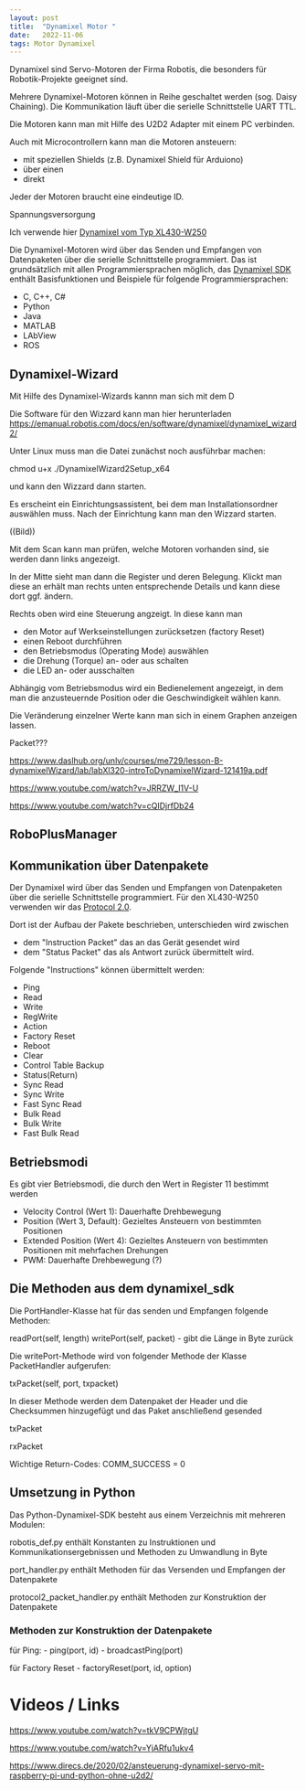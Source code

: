 ```yaml
---
layout: post
title:  "Dynamixel Motor "
date:   2022-11-06
tags: Motor Dynamixel
---
```


Dynamixel sind Servo-Motoren der Firma Robotis, die besonders für Robotik-Projekte geeignet sind.

Mehrere Dynamixel-Motoren können in Reihe geschaltet werden (sog. Daisy Chaining). Die Kommunikation läuft über die serielle Schnittstelle UART TTL.

Die Motoren kann man mit Hilfe des U2D2 Adapter mit einem PC verbinden.

Auch mit Microcontrollern kann man die Motoren ansteuern:
- mit speziellen Shields (z.B. Dynamixel Shield für Arduiono)
- über einen 
- direkt

Jeder der Motoren braucht eine eindeutige ID.

Spannungsversorgung

Ich verwende hier [Dynamixel vom Typ XL430-W250](https://emanual.robotis.com/docs/en/dxl/x/xl430-w250/)

Die Dynamixel-Motoren wird über das Senden und Empfangen von Datenpaketen über die serielle Schnittstelle programmiert. Das ist grundsätzlich mit allen Programmiersprachen möglich, das [Dynamixel SDK](https://emanual.robotis.com/docs/en/software/dynamixel/dynamixel_sdk/overview/) enthält Basisfunktionen und Beispiele für folgende Programmiersprachen:
* C, C++, C#
* Python
* Java
* MATLAB
* LAbView
* ROS




## Dynamixel-Wizard

Mit Hilfe des Dynamixel-Wizards kannn man sich mit dem D

Die Software für den Wizzard kann man hier herunterladen
https://emanual.robotis.com/docs/en/software/dynamixel/dynamixel_wizard2/

Unter Linux muss man die Datei zunächst noch ausführbar machen:

chmod u+x ./DynamixelWizard2Setup_x64

und kann den Wizzard dann starten.

Es erscheint ein Einrichtungsassistent, bei dem man Installationsordner auswählen muss. Nach der Einrichtung kann man den Wizzard starten.

((Bild))

Mit dem Scan kann man prüfen, welche Motoren vorhanden sind, sie werden dann links angezeigt.

In der Mitte sieht man dann die Register und deren Belegung.  Klickt man diese an erhält man rechts unten entsprechende Details und kann diese dort ggf. ändern.

Rechts oben wird eine Steuerung angzeigt. In diese kann man
* den Motor auf Werkseinstellungen zurücksetzen (factory Reset)
* einen Reboot durchführen
* den Betriebsmodus (Operating Mode) auswählen
* die Drehung (Torque) an- oder aus schalten
* die LED an- oder ausschalten

Abhängig vom Betriebsmodus wird ein Bedienelement angezeigt, in dem man die anzusteuernde Position oder die Geschwindigkeit wählen kann.

Die Veränderung einzelner Werte kann man sich in einem Graphen anzeigen lassen.

Packet???


https://www.daslhub.org/unlv/courses/me729/lesson-B-dynamixelWizard/lab/labXl320-introToDynamixelWizard-121419a.pdf

https://www.youtube.com/watch?v=JRRZW_l1V-U

https://www.youtube.com/watch?v=cQIDjrfDb24

## RoboPlusManager


## Kommunikation über Datenpakete

Der Dynamixel wird über das Senden und Empfangen von Datenpaketen über die serielle Schnittstelle programmiert. Für den XL430-W250 verwenden wir das [Protocol 2.0](https://emanual.robotis.com/docs/en/dxl/protocol2/).

Dort ist der Aufbau der Pakete beschrieben, unterschieden wird zwischen
* dem "Instruction Packet" das an das Gerät gesendet wird
* dem "Status Packet" das als Antwort zurück übermittelt wird.

Folgende "Instructions" können übermittelt werden:
* Ping
* Read
* Write
* RegWrite
* Action
* Factory Reset
* Reboot
* Clear
* Control Table Backup
* Status(Return)
* Sync Read
* Sync Write
* Fast Sync Read
* Bulk Read
* Bulk Write
* Fast Bulk Read


## Betriebsmodi


Es gibt vier Betriebsmodi, die durch den Wert in Register 11 bestimmt werden
* Velocity Control (Wert 1): Dauerhafte Drehbewegung
* Position (Wert 3, Default): Gezieltes Ansteuern von bestimmten Positionen
* Extended Position (Wert 4): Gezieltes Ansteuern von bestimmten Positionen mit mehrfachen Drehungen
* PWM: Dauerhafte Drehbewegung (?)





## Die Methoden aus dem dynamixel_sdk

Die PortHandler-Klasse hat für das senden und Empfangen folgende Methoden:

readPort(self, length)
writePort(self, packet) - gibt die Länge in Byte zurück

Die writePort-Methode wird von folgender Methode der Klasse PacketHandler aufgerufen:

txPacket(self, port, txpacket)

In dieser Methode werden dem Datenpaket der Header und die Checksummen hinzugefügt und das Paket anschließend gesended



txPacket


rxPacket


Wichtige Return-Codes:
COMM_SUCCESS = 0



## Umsetzung in Python

Das Python-Dynamixel-SDK besteht aus einem Verzeichnis mit mehreren Modulen:

robotis_def.py
    enthält Konstanten zu Instruktionen und Kommunikationsergebnissen 
    und Methoden zu Umwandlung in Byte

port_handler.py
    enthält Methoden für das Versenden und Empfangen der Datenpakete


protocol2_packet_handler.py
    enthält Methoden zur Konstruktion der Datenpakete


### Methoden zur Konstruktion der Datenpakete

für Ping:
    - ping(port, id)
    - broadcastPing(port)

für Factory Reset
    - factoryReset(port, id, option)




# Videos / Links

https://www.youtube.com/watch?v=tkV9CPWjtgU

https://www.youtube.com/watch?v=YjARfu1ukv4

https://www.direcs.de/2020/02/ansteuerung-dynamixel-servo-mit-raspberry-pi-und-python-ohne-u2d2/